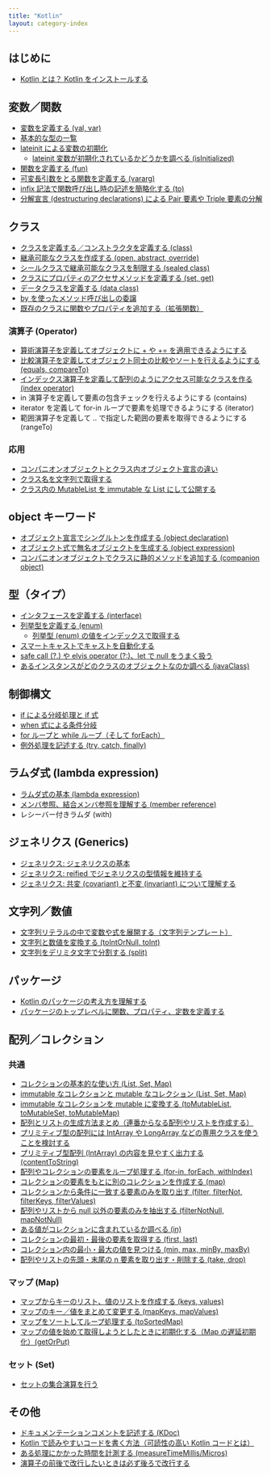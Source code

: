 ```yaml
---
title: "Kotlin"
layout: category-index
---
```


はじめに
----
* [Kotlin とは？ Kotlin をインストールする](basic/install.html)


変数／関数
----

* [変数を定義する (val, var)](basic/var.html)
* [基本的な型の一覧](basic/types.html)
* [lateinit による変数の初期化](basic/lateinit.html)
    * [lateinit 変数が初期化されているかどうかを調べる (isInitialized)](basic/lateinit-isinitialized.html)
* [関数を定義する (fun)](basic/fun.html)
* [可変長引数をとる関数を定義する (vararg)](basic/vararg.html)
* [infix 記法で関数呼び出し時の記述を簡略化する (to)](basic/infix.html)
* [分解宣言 (destructuring declarations) による Pair 要素や Triple 要素の分解](basic/dest-decl.html)


クラス
----
* [クラスを定義する／コンストラクタを定義する (class)](basic/class.html)
* [継承可能なクラスを作成する (open, abstract, override)](basic/extend.html)
* [シールクラスで継承可能なクラスを制限する (sealed class)](basic/sealed-class.html)
* [クラスにプロパティのアクセサメソッドを定義する (set, get)](basic/setter-getter.html)
* [データクラスを定義する (data class)](basic/data-class.html)
* [by を使ったメソッド呼び出しの委譲](basic/class-delegation.html)
* [既存のクラスに関数やプロパティを追加する（拡張関数）](basic/ext-func.html)

### 演算子 (Operator)
* [算術演算子を定義してオブジェクトに + や += を適用できるようにする](operator/operator-arithmetic.html)
* [比較演算子を定義してオブジェクト同士の比較やソートを行えるようにする (equals, compareTo)](operator/operator-compare.html)
* [インデックス演算子を定義して配列のようにアクセス可能なクラスを作る (index operator)](operator/operator-index.html)
* in 演算子を定義して要素の包含チェックを行えるようにする (contains) <!-- (operator/operator-contains.html) -->
* iterator を定義して for-in ループで要素を処理できるようにする (iterator) <!-- (operator/operator-iterator.html) -->
* 範囲演算子を定義して .. で指定した範囲の要素を取得できるようにする (rangeTo) <!-- (operator/operator-range.html) -->

### 応用
* [コンパニオンオブジェクトとクラス内オブジェクト宣言の違い](misc/companion-vs-declaration.html)
* [クラス名を文字列で取得する](misc/class-name.html)
* [クラス内の MutableList を immutable な List にして公開する](misc/return-as-immutable.html)


object キーワード
----
* [オブジェクト宣言でシングルトンを作成する (object declaration)](basic/object-declarations.html)
* [オブジェクト式で無名オブジェクトを生成する (object expression)](basic/object-expression.html)
* [コンパニオンオブジェクトでクラスに静的メソッドを追加する (companion object)](basic/companion-object.html)


型（タイプ）
----
* [インタフェースを定義する (interface)](basic/interface.html)
* [列挙型を定義する (enum)](basic/enum.html)
    * [列挙型 (enum) の値をインデックスで取得する](basic/enum-from-ordinal.html)
* [スマートキャストでキャストを自動化する](basic/smart-cast.html)
* [safe call (?.) や elvis operator (?:)、let で null をうまく扱う](basic/handle-null.html)
* [あるインスタンスがどのクラスのオブジェクトなのか調べる (javaClass)](basic/java-class.html)


制御構文
----
* [if による分岐処理と if 式](basic/if.html)
* [when 式による条件分岐](basic/when.html)
* [for ループと while ループ（そして forEach）](basic/loop.html)
* [例外処理を記述する (try, catch, finally)](basic/exception.html)


ラムダ式 (lambda expression)
----
* [ラムダ式の基本 (lambda expression)](basic/lambda.html)
* [メンバ参照、結合メンバ参照を理解する (member reference)](basic/member-reference.html)
* レシーバー付きラムダ (with)


ジェネリクス (Generics)
----
* [ジェネリクス: ジェネリクスの基本](generics/basic.html)
* [ジェネリクス: reified でジェネリクスの型情報を維持する](generics/reified.html)
* [ジェネリクス: 共変 (covariant) と不変 (invariant) について理解する](generics/variant.html)


文字列／数値
----
* [文字列リテラルの中で変数や式を展開する（文字列テンプレート）](numstr/string-template.html)
* [文字列と数値を変換する (toIntOrNull, toInt)](numstr/convert.html)
* [文字列をデリミタ文字で分割する (split)](numstr/split.html)


パッケージ
----
* [Kotlin のパッケージの考え方を理解する](package/basic.html)
* [パッケージのトップレベルに関数、プロパティ、定数を定義する](package/top-level.html)


配列／コレクション
----
### 共通
* [コレクションの基本的な使い方 (List, Set, Map)](collection/basic.html)
* [immutable なコレクションと mutable なコレクション (List, Set, Map)](collection/immutable-and-mutable.html)
* [immutable なコレクションを mutable に変換する (toMutableList, toMutableSet, toMutableMap)](collection/to-mutable.html)
* [配列とリストの生成方法まとめ（連番からなる配列やリストを作成する）](collection/create-sequence.html)
* [プリミティブ型の配列には IntArray や LongArray などの専用クラスを使うことを検討する](collection/primitive-array.html)
* [プリミティブ型配列 (IntArray) の内容を見やすく出力する (contentToString)](collection/content-to-string.html)
* [配列やコレクションの要素をループ処理する (for-in, forEach, withIndex)](collection/loop-collection.html)
* [コレクションの要素をもとに別のコレクションを作成する (map)](collection/map.html)
* [コレクションから条件に一致する要素のみを取り出す (filter, filterNot, filterKeys, filterValues)](collection/filter.html)
* [配列やリストから null 以外の要素のみを抽出する (filterNotNull, mapNotNull)](collection/filter-not-null.html)
* [ある値がコレクションに含まれているか調べる (in)](collection/in.html)
* [コレクションの最初・最後の要素を取得する (first, last)](collection/first-last.html)
* [コレクション内の最小・最大の値を見つける (min, max, minBy, maxBy)](collection/min-max.html)
* [配列やリストの先頭・末尾の n 要素を取り出す・削除する (take, drop)](collection/take-drop.html)

### マップ (Map)
* [マップからキーのリスト、値のリストを作成する (keys, values)](collection/keys-values.html)
* [マップのキー／値をまとめて変更する (mapKeys, mapValues)](collection/map-keys.html)
* [マップをソートしてループ処理する (toSortedMap)](collection/sorted-map.html)
* [マップの値を始めて取得しようとしたときに初期化する（Map の遅延初期化）(getOrPut)](collection/map-get-or-put.html)

### セット (Set)
* [セットの集合演算を行う](collection/set-operation.html)

その他
----
* [ドキュメンテーションコメントを記述する (KDoc)](misc/kdoc.html)
* [Kotlin で読みやすいコードを書く方法（可読性の高い Kotlin コードとは）](misc/readability.html)
* [ある処理にかかった時間を計測する (measureTimeMillis/Micros)](misc/measure-time.html)
* [演算子の前後で改行したいときは必ず後ろで改行する](misc/break-after-operator.html)

